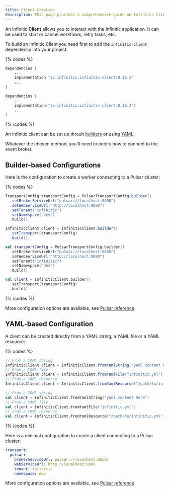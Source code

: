 ```yaml
---
title: Client Creation
description: This page provides a comprehensive guide on Infinitic Clients, essential components for interacting with Infinitic applications. Learn how to create, configure, and utilize clients to manage workflows, retry tasks, and perform other crucial operations in your distributed system. Discover the flexibility of builder-based and YAML-based configurations for seamless integration with your Infinitic infrastructure.
---
```


An Infinitic **Client**  allows you to interact with the Infinitic application. It can be used to start or cancel workflows, retry tasks, etc.

To build an Infinitic Client you need first to add the `infinitic-client` dependency into your project:

{% codes %}

```java
dependencies {
    ...
    implementation "io.infinitic:infinitic-client:0.16.2"
    ...
}
```

```kotlin
dependencies {
    ...
    implementation("io.infinitic:infinitic-client:0.16.2")
    ...
}
```

{% /codes %}

An Infinitic client can be set up throuh [builders](#builder-based-configuration) or using [YAML](#yaml-based-configuration). 

Whatever the chosen method, you'll need to pecify how to connect to the event broker. 

## Builder-based Configurations

Here is the configuration to create a worker connecting to a Pulsar cluster:

{% codes %}

```java
TransportConfig transportConfig = PulsarTransportConfig.builder()
  .setBrokerServiceUrl("pulsar://localhost:6650")
  .setWebServiceUrl("http://localhost:8080") 
  .setTenant("infinitic")
  .setNamespace("dev")
  .build();

InfiniticClient client = InfiniticClient.builder()
  .setTransport(transportConfig)
  .build();
```

```kotlin
val transportConfig = PulsarTransportConfig.builder()
  .setBrokerServiceUrl("pulsar://localhost:6650")
  .setWebServiceUrl("http://localhost:8080")
  .setTenant("infinitic")
  .setNamespace("dev")
  .build()

val client = InfiniticClient.builder()
  .setTransport(transportConfig)
  .build()
``` 

{% /codes %}

More configuration options are available, see [Pulsar reference](/docs/references/pulsar).

## YAML-based Configuration

A client can be created directly from a YAML string, a YAML file or a YAML resource:

{% codes %}

```java
// From a YAML string
InfiniticClient client = InfiniticClient.fromYamlString("yaml content here");
// From a YAML file
InfiniticClient client = InfiniticClient.fromYamlFile("infinitic.yml");
// From a YAML resource
InfiniticClient client = InfiniticClient.fromYamlResource("/path/to/infinitic.yml");
```

```kotlin
// From a YAML string
val client = InfiniticClient.fromYamlString("yaml content here")
// From a YAML file
val client = InfiniticClient.fromYamlFile("infinitic.yml")
// From a YAML resource
val client = InfiniticClient.fromYamlResource("/path/to/infinitic.yml")
```

{% /codes %}

Here is a minimal configuration to create a client connecting to a Pulsar cluster:

```yaml
transport:
  pulsar:
    brokerServiceUrl: pulsar://localhost:6650/
    webServiceUrl: http://localhost:8080
    tenant: infinitic
    namespace: dev
```

More configuration options are available, see [Pulsar reference](/docs/references/pulsar).



